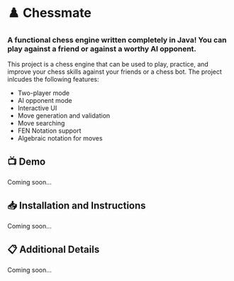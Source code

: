 # :chess_pawn: Chessmate

### A functional chess engine written completely in Java! You can play against a friend or against a worthy AI opponent.

This project is a chess engine that can be used to play, practice, and improve your chess skills against your friends or a chess bot. The project inlcudes the following features:

* Two-player mode
* AI opponent mode
* Interactive UI
* Move generation and validation
* Move searching
* FEN Notation support
* Algebraic notation for moves

## :tv: Demo 

Coming soon...

## :inbox_tray: Installation and Instructions

Coming soon...

## :clipboard: Additional Details

Coming soon...
